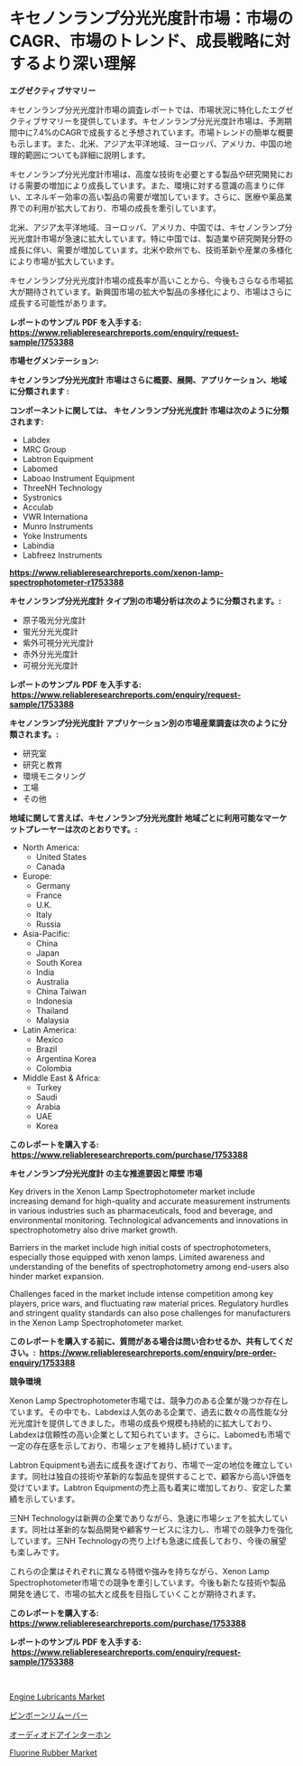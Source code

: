 <p><h1>キセノンランプ分光光度計市場：市場のCAGR、市場のトレンド、成長戦略に対するより深い理解</h1></p><p><strong>エグゼクティブサマリー</strong></p>
<p><p>キセノンランプ分光光度計市場の調査レポートでは、市場状況に特化したエグゼクティブサマリーを提供しています。キセノンランプ分光光度計市場は、予測期間中に7.4%のCAGRで成長すると予想されています。市場トレンドの簡単な概要も示します。また、北米、アジア太平洋地域、ヨーロッパ、アメリカ、中国の地理的範囲についても詳細に説明します。</p><p>キセノンランプ分光光度計市場は、高度な技術を必要とする製品や研究開発における需要の増加により成長しています。また、環境に対する意識の高まりに伴い、エネルギー効率の高い製品の需要が増加しています。さらに、医療や薬品業界での利用が拡大しており、市場の成長を牽引しています。</p><p>北米、アジア太平洋地域、ヨーロッパ、アメリカ、中国では、キセノンランプ分光光度計市場が急速に拡大しています。特に中国では、製造業や研究開発分野の成長に伴い、需要が増加しています。北米や欧州でも、技術革新や産業の多様化により市場が拡大しています。</p><p>キセノンランプ分光光度計市場の成長率が高いことから、今後もさらなる市場拡大が期待されています。新興国市場の拡大や製品の多様化により、市場はさらに成長する可能性があります。</p></p>
<p><strong>レポートのサンプル PDF を入手する: <a href="https://www.reliableresearchreports.com/enquiry/request-sample/1753388">https://www.reliableresearchreports.com/enquiry/request-sample/1753388</a></strong></p>
<p><strong>市場セグメンテーション:</strong></p>
<p><strong> キセノンランプ分光光度計 市場はさらに概要、展開、アプリケーション、地域に分類されます :</strong></p>
<p><strong>コンポーネントに関しては、 キセノンランプ分光光度計 市場は次のように分類されます: &nbsp;</strong></p>
<p><ul><li>Labdex</li><li>MRC Group</li><li>Labtron Equipment</li><li>Labomed</li><li>Laboao Instrument Equipment</li><li>ThreeNH Technology</li><li>Systronics</li><li>Acculab</li><li>VWR Internationa</li><li>Munro Instruments</li><li>Yoke Instruments</li><li>Labindia</li><li>Labfreez Instruments</li></ul></p>
<p><strong><a href="https://www.reliableresearchreports.com/xenon-lamp-spectrophotometer-r1753388">https://www.reliableresearchreports.com/xenon-lamp-spectrophotometer-r1753388</a></strong></p>
<p><strong> キセノンランプ分光光度計 タイプ別の市場分析は次のように分類されます。:</strong></p>
<p><ul><li>原子吸光分光度計</li><li>蛍光分光光度計</li><li>紫外可視分光光度計</li><li>赤外分光光度計</li><li>可視分光光度計</li></ul></p>
<p><strong>レポートのサンプル PDF を入手する: &nbsp;<a href="https://www.reliableresearchreports.com/enquiry/request-sample/1753388">https://www.reliableresearchreports.com/enquiry/request-sample/1753388</a></strong></p>
<p><strong> キセノンランプ分光光度計 アプリケーション別の市場産業調査は次のように分類されます。:</strong></p>
<p><ul><li>研究室</li><li>研究と教育</li><li>環境モニタリング</li><li>工場</li><li>その他</li></ul></p>
<p><strong>地域に関して言えば、キセノンランプ分光光度計 地域ごとに利用可能なマーケットプレーヤーは次のとおりです。:</strong></p>
<p><ul>
    <li>
        North America:
        <ul>
            <li>United States</li>
            <li>Canada</li>
        </ul>
    </li>
    <li>
        Europe:
        <ul>
            <li>Germany</li>
            <li>France</li>
            <li>U.K.</li>
            <li>Italy</li>
            <li>Russia</li>
        </ul>
    </li>
    <li>
        Asia-Pacific:
        <ul>
            <li>China</li>
            <li>Japan</li>
            <li>South Korea</li>
            <li>India</li>
            <li>Australia</li>
            <li>China Taiwan</li>
            <li>Indonesia</li>
            <li>Thailand</li>
            <li>Malaysia</li>
        </ul>
    </li>
    <li>
        Latin America:
        <ul>
            <li>Mexico</li>
            <li>Brazil</li>
            <li>Argentina Korea</li>
            <li>Colombia</li>
        </ul>
    </li>
    <li>
        Middle East & Africa:
        <ul>
            <li>Turkey</li>
            <li>Saudi</li>
            <li>Arabia</li>
            <li>UAE</li>
            <li>Korea</li>
        </ul>
    </li>
    </ul></p>
<p><strong>このレポートを購入する: &nbsp;<a href="https://www.reliableresearchreports.com/purchase/1753388">https://www.reliableresearchreports.com/purchase/1753388</a></strong></p>
<p><strong>キセノンランプ分光光度計 の主な推進要因と障壁 市場</strong></p>
<p><p>Key drivers in the Xenon Lamp Spectrophotometer market include increasing demand for high-quality and accurate measurement instruments in various industries such as pharmaceuticals, food and beverage, and environmental monitoring. Technological advancements and innovations in spectrophotometry also drive market growth.</p><p>Barriers in the market include high initial costs of spectrophotometers, especially those equipped with xenon lamps. Limited awareness and understanding of the benefits of spectrophotometry among end-users also hinder market expansion.</p><p>Challenges faced in the market include intense competition among key players, price wars, and fluctuating raw material prices. Regulatory hurdles and stringent quality standards can also pose challenges for manufacturers in the Xenon Lamp Spectrophotometer market.</p></p>
<p><strong>このレポートを購入する前に、質問がある場合は問い合わせるか、共有してください。:&nbsp; <a href="https://www.reliableresearchreports.com/enquiry/pre-order-enquiry/1753388">https://www.reliableresearchreports.com/enquiry/pre-order-enquiry/1753388</a></strong></p>
<p><strong>競争環境</strong></p>
<p><p>Xenon Lamp Spectrophotometer市場では、競争力のある企業が幾つか存在しています。その中でも、Labdexは人気のある企業で、過去に数々の高性能な分光光度計を提供してきました。市場の成長や規模も持続的に拡大しており、Labdexは信頼性の高い企業として知られています。さらに、Labomedも市場で一定の存在感を示しており、市場シェアを維持し続けています。</p><p>Labtron Equipmentも過去に成長を遂げており、市場で一定の地位を確立しています。同社は独自の技術や革新的な製品を提供することで、顧客から高い評価を受けています。Labtron Equipmentの売上高も着実に増加しており、安定した業績を示しています。</p><p>三NH Technologyは新興の企業でありながら、急速に市場シェアを拡大しています。同社は革新的な製品開発や顧客サービスに注力し、市場での競争力を強化しています。三NH Technologyの売り上げも急速に成長しており、今後の展望も楽しみです。</p><p>これらの企業はそれぞれに異なる特徴や強みを持ちながら、Xenon Lamp Spectrophotometer市場での競争を牽引しています。今後も新たな技術や製品開発を通じて、市場の拡大と成長を目指していくことが期待されます。</p></p>
<p><strong>このレポートを購入する: &nbsp; <a href="https://www.reliableresearchreports.com/purchase/1753388">https://www.reliableresearchreports.com/purchase/1753388</a></strong></p>
<p><strong>レポートのサンプル PDF を入手する: &nbsp;<a href="https://www.reliableresearchreports.com/enquiry/request-sample/1753388">https://www.reliableresearchreports.com/enquiry/request-sample/1753388</a></strong><strong></strong></p>
<p>&nbsp;</p>
<p><p><a href="https://www.linkedin.com/pulse/engine-lubricants-market-research-report-reveals-latest-nweue?trackingId=SiFKaRNULxCvITeJE3lhTQ%3D%3D">Engine Lubricants Market</a></p><p><a href="https://medium.com/@aidalakin1973/%E3%83%94%E3%83%B3%E3%83%9C%E3%83%BC%E3%83%B3%E9%99%A4%E5%8E%BB%E5%99%A8%E5%B8%82%E5%A0%B4%E3%81%AE%E8%A6%8F%E6%A8%A1%E3%81%A8%E5%B8%82%E5%A0%B4%E5%8B%95%E5%90%91-%E5%AE%8C%E5%85%A8%E3%81%AA%E6%A5%AD%E7%95%8C%E6%A6%82%E8%A6%81-2024%E5%B9%B4%E3%81%8B%E3%82%892031%E5%B9%B4-58d5ca51eb40">ピンボーンリムーバー</a></p><p><a href="https://medium.com/@roxanenader1/%E9%9F%B3%E5%A3%B0%E3%83%89%E3%82%A2%E3%82%A4%E3%83%B3%E3%82%BF%E3%83%BC%E3%82%B3%E3%83%A0%E5%B8%82%E5%A0%B4%E3%81%AE%E8%A6%8F%E6%A8%A1%E3%81%8C-%E3%82%B0%E3%83%AD%E3%83%BC%E3%83%90%E3%83%AB%E6%A5%AD%E7%95%8C%E3%81%AB%E3%81%8A%E3%81%91%E3%82%8B%E6%9C%80%E9%81%A9%E3%81%AA%E3%83%9E%E3%83%BC%E3%82%B1%E3%83%86%E3%82%A3%E3%83%B3%E3%82%B0%E3%83%81%E3%83%A3%E3%83%8D%E3%83%AB%E3%82%92%E6%98%8E%E3%82%89%E3%81%8B%E3%81%AB%E3%81%97%E3%81%BE%E3%81%99-fa7edcf85d60">オーディオドアインターホン</a></p><p><a href="https://www.linkedin.com/pulse/fluorine-rubber-market-research-report-forecasted-period-ho3oe?trackingId=D%2BVsewL59NbeNnNUh4Fdow%3D%3D">Fluorine Rubber Market</a></p></p>